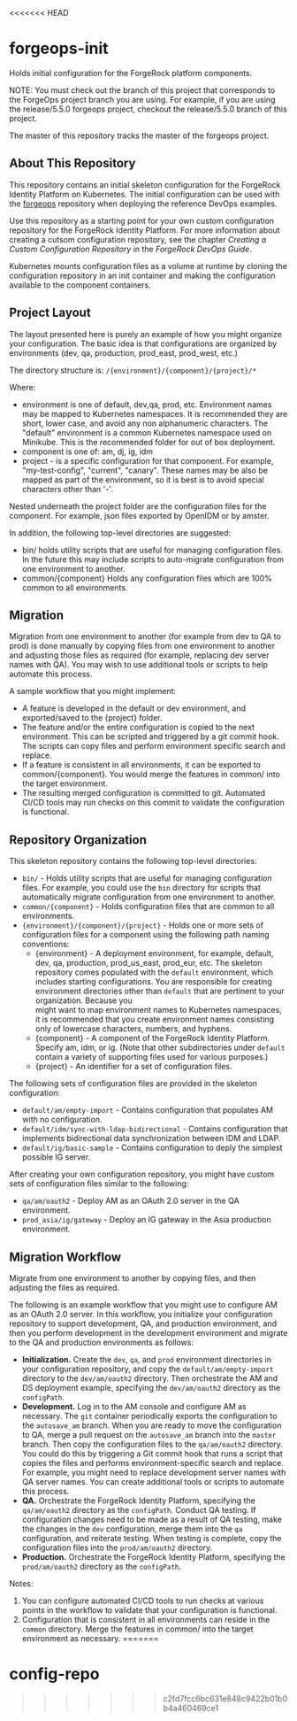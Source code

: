 <<<<<<< HEAD
# forgeops-init

Holds initial configuration for the ForgeRock platform components. 
 

NOTE: You must check out the branch of this project that corresponds to the ForgeOps project branch you are using.
For example, if you are using the release/5.5.0 forgeops project, checkout the release/5.5.0 branch of
this project. 

The master of this repository tracks the master of the forgeops project.


## About This Repository

This repository contains an initial skeleton configuration for the ForgeRock 
Identity Platform on Kubernetes. The initial configuration can be used with the 
[forgeops](https://stash.forgerock.org/projects/CLOUD/repos/forgeops) repository 
when deploying the reference DevOps examples. 

Use this repository as a starting point for your own custom configuration 
repository for the ForgeRock Identity Platform. For more information about 
creating a cutsom configuration repository, see the chapter _Creating a Custom 
Configuration Repository_ in the _ForgeRock DevOps Guide_.

Kubernetes mounts configuration files as a volume at runtime by cloning the 
configuration repository in an init container and making the configuration 
available to the component containers.
 

## Project Layout 

The layout presented here is purely an example of how you might organize your configuration. The basic
idea is that configurations are organized by environments (dev, qa, production, prod_east, prod_west, etc.)

The directory structure is:  `/{environment}/{component}/{project}/* `

Where:
* environment is one of default, dev,qa, prod, etc. Environment names may be mapped to Kubernetes namespaces. It
is recommended they are short, lower case, and avoid any non alphanumeric characters. The "default" environment
is a common Kubernetes namespace used on Minikube. This is the recommended folder for out of box deployment.
* component is one of: am, dj, ig, idm
* project - is a specific configuration for that component. For example, "my-test-config", "current", "canary".
These names may be also be mapped as part of the environment, so it is best is to avoid special characters
other than '-'. 


Nested underneath the project folder are the configuration files for the component. For example, json files exported by OpenIDM or 
by amster. 

In addition, the following top-level directories are suggested:

* bin/  holds utility scripts that are useful for managing configuration files. In the future this may include scripts 
 to auto-migrate configuration from one environment to another.
* common/{component}  Holds any configuration files which are 100% common to all environments. 


## Migration

Migration from one environment to another (for example from dev to QA to prod) is done manually by
copying files from one environment to another and adjusting those files as required (for example,
replacing dev server names with QA).  You may wish to use additional tools or scripts to help automate this
process.


A sample workflow that you might implement:

* A feature is developed in the default or dev environment, and exported/saved to the {project} folder.
* The feature and/or the entire configuration is copied to the next environment. This can be scripted and 
 triggered by a git commit hook. The
 scripts can copy files and perform environment specific search and replace. 
* If a feature is consistent in all environments, it can be exported to common/{component}. You would
merge the features in common/ into the target environment.
* The resulting merged configuration is committed to git. Automated CI/CD tools may run checks on this
commit to validate the configuration is functional. 


## Repository Organization 

This skeleton repository contains the following top-level directories:
 
  * `bin/` - Holds utility scripts that are useful for managing configuration 
    files. For example, you could use the `bin` directory for scripts that 
    automatically migrate configuration from one environment to another.
  * `common/{component}` - Holds configuration files that are common to all 
    environments. 
  * `{environment}/{component}/{project}` - Holds one or more sets of 
    configuration files for a component using the following path naming 
    conventions: 
    * {environment} - A deployment environment, for example, default, dev, qa, 
      production, prod_us_east, prod_eur, etc. The skeleton repository comes 
      populated with the `default` environment, which includes starting 
      configurations. You are responsible for creating environment directories 
      other than `default` that are pertinent to your organization. Because you  
      might want to map environment names to Kubernetes namespaces, it is 
      recommended that you create environment names consisting only of lowercase 
      characters, numbers, and hyphens. 
    * {component} - A component of the ForgeRock Identity Platform. Specify am, 
      idm, or ig. (Note that other subdirectories under `default` contain a 
      variety of supporting files used for various purposes.)
    * {project} - An identifier for a set of configuration files.
       
The following sets of configuration files are provided in the skeleton 
configuration:
       
  * `default/am/empty-import` - Contains configuration that populates AM with
    no configuration. 
  * `default/idm/sync-with-ldap-bidirectional` - Contains configuration that 
    implements bidirectional data synchronization between IDM and LDAP.
  * `default/ig/basic-sample` - Contains configuration to deply the simplest 
    possible IG server.
    
After creating your own configuration repository, you might have custom sets of 
configuration files similar to the following:

  * `qa/am/oauth2` - Deploy AM as an OAuth 2.0 server in the QA environment.
  * `prod_asia/ig/gateway` - Deploy an IG gateway in the Asia production 
    environment.   


## Migration Workflow

Migrate from one environment to another by copying files, and then adjusting the 
files as required. 

The following is an example workflow that you might use to configure AM as an 
OAuth 2.0 server. In this workflow, you initialize your configuration repository
to support development, QA, and production environment, and then you perform 
development in the development environment and migrate to the QA and production 
environments as follows:

* __Initialization.__ Create the `dev`, `qa`, and `prod` environment directories
in your configuration repository, and copy the 
`default/am/empty-import` directory to the `dev/am/oauth2` directory. Then 
orchestrate the AM and DS deployment example, specifying the `dev/am/oauth2` 
directory as the `configPath`.
* __Development.__ Log in to the AM console and configure AM as necessary. The 
`git` container periodically exports the configuration to the `autosave_am` 
branch. When you are ready to move the configuration to QA, merge a pull request 
on the `autosave_am` branch into the `master` branch. Then copy the 
configuration files to the `qa/am/oauth2` directory. You could do this by 
triggering a Git commit hook that runs a script that copies the files and 
performs environment-specific search and replace. For example, you might need to
 replace development server names with QA server names. You can create 
 additional tools or scripts to automate this process.
* __QA.__ Orchestrate the ForgeRock Identity Platform, specifying the 
`qa/am/oauth2` directory as the `configPath`. Conduct QA testing. If 
configuration changes need to be made as a result of QA testing, make the 
changes in the `dev` configuration, merge them into the `qa` configuration, 
and reiterate testing. When testing is complete, copy the configuration files 
into the `prod/am/oauth2` directory.    
* __Production.__ Orchestrate the ForgeRock Identity Platform, specifying the 
`prod/am/oauth2` directory as the `configPath`. 

Notes:

1. You can configure automated CI/CD tools to run checks at various points in 
the workflow to validate that your configuration is functional.
1. Configuration that is consistent in all environments can reside in the
`common` directory. Merge the features in common/ into the target environment
as necessary.
=======
# config-repo
>>>>>>> c2fd7fcc6bc631e848c9422b01b0b4a460469ce1
